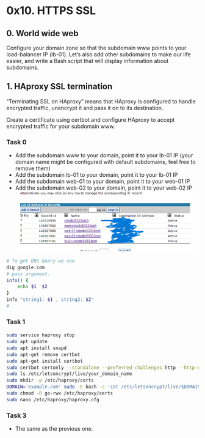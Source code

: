 #  0x10. HTTPS SSL 
##  0. World wide web 
Configure your domain zone so that the subdomain www points to your load-balancer IP (lb-01). Let’s also add other subdomains to make our life easier, and write a Bash script that will display information about subdomains.
##  1. HAproxy SSL termination 
“Terminating SSL on HAproxy” means that HAproxy is configured to handle encrypted traffic, unencrypt it and pass it on to its destination.

Create a certificate using certbot and configure HAproxy to accept encrypted traffic for your subdomain www.


### Task 0
- Add the subdomain www to your domain, point it to your lb-01 IP (your domain name might be configured with default subdomains, feel free to remove them)
- Add the subdomain lb-01 to your domain, point it to your lb-01 IP
- Add the subdomain web-01 to your domain, point it to your web-01 IP
- Add the subdomain web-02 to your domain, point it to your web-02 IP
<img src="task0.png"></img>

```bash
# To get DNS Query we use 
dig google.com
# pass argument.
info() {
    echo $1  $2
}
info "string1: $1 , string2: $2"
# 
```

### Task 1
```bash
sudo service haproxy stop
sudo apt update
sudo apt install snapd
sudo apt-get remove certbot
sudo apt-get install certbot
sudo certbot certonly --standalone --preferred-challenges http --http-01-port 80 -d www.example.com
sudo ls /etc/letsencrypt/live/your_domain_name
sudo mkdir -p /etc/haproxy/certs
DOMAIN='example.com' sudo -E bash -c 'cat /etc/letsencrypt/live/$DOMAIN/fullchain.pem /etc/letsencrypt/live/$DOMAIN/privkey.pem > /etc/haproxy/certs/$DOMAIN.pem'
sudo chmod -R go-rwx /etc/haproxy/certs
sudo nano /etc/haproxy/haproxy.cfg
```

### Task 3
- The same as the previous one.